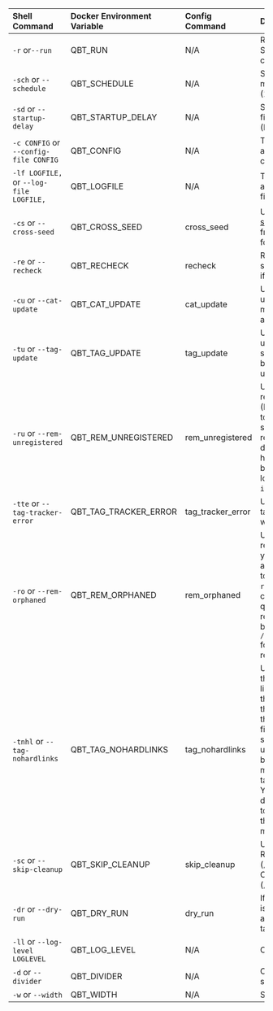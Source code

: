 | Shell Command |Docker Environment Variable | Config Command | Description | Default Value |
| :------------ | :------------ | :------------ | :------------ | :------------ |
| `-r` or`--run` | QBT_RUN | N/A |Run without the scheduler. Script will exit after completion. | False |
| `-sch` or `--schedule` | QBT_SCHEDULE  | N/A | Schedule to run every x minutes. (Default set to 1440 (1 day))  | 1440 |
| `-sd` or `--startup-delay` | QBT_STARTUP_DELAY  | N/A | Set delay in seconds on the first run of a schedule (Default set to 0)  | 0 |
| `-c CONFIG` or `--config-file CONFIG` | QBT_CONFIG  | N/A | This is used if you want to use a different name for your config.yml. `Example: tv.yml`  | config.yml |
| `-lf LOGFILE,` or `--log-file LOGFILE,` | QBT_LOGFILE | N/A | This is used if you want to use a different name for your log file. `Example: tv.log` | activity.log |
| `-cs` or `--cross-seed` | QBT_CROSS_SEED | cross_seed | Use this after running [cross-seed script](https://github.com/mmgoodnow/cross-seed) to add torrents from the cross-seed output folder to qBittorrent  | False |
| `-re` or `--recheck` | QBT_RECHECK | recheck | Recheck paused torrents sorted by lowest size. Resume if Completed.  | False |
| `-cu` or `--cat-update` | QBT_CAT_UPDATE | cat_update |  Use this if you would like to update your categories or move from one category to another. | False |
| `-tu` or `--tag-update` | QBT_TAG_UPDATE | tag_update |  Use this if you would like to update your tags and/or set seed goals/limit upload speed by tag. (Only adds tags to untagged torrents) | False |
| `-ru` or `--rem-unregistered` | QBT_REM_UNREGISTERED | rem_unregistered |  Use this if you would like to remove unregistered torrents. (It will the delete data & torrent if it is not being cross-seeded, otherwise it will just remove the torrent without deleting data). Trackers that have an error and not covered by the remove unregistered logic will also be tagged as `issue` for manual review.| False |
| `-tte` or `--tag-tracker-error` | QBT_TAG_TRACKER_ERROR | tag_tracker_error |  Use this if you would like to tag torrents that do not have a working tracker. | False |
| `-ro` or `--rem-orphaned` | QBT_REM_ORPHANED | rem_orphaned | Use this if you would like to remove orphaned files from your `root_dir` directory that are not referenced by any torrents. It will scan your `root_dir` directory and compare it with what is in qBittorrent. Any data not referenced in qBittorrent will be moved into `/data/torrents/orphaned_data` folder for you to review/delete. | False |
| `-tnhl` or `--tag-nohardlinks` | QBT_TAG_NOHARDLINKS | tag_nohardlinks | Use this to tag any torrents that do not have any hard links associated with any of the files. This is useful for those that use Sonarr/Radarr that hard links your media files with the torrents for seeding. When files get upgraded they no longer become linked with your media therefore will be tagged with a new tag noHL. You can then safely delete/remove these torrents to free up any extra space that is not being used by your media folder. | False |
| `-sc` or `--skip-cleanup` | QBT_SKIP_CLEANUP | skip_cleanup | Use this to skip emptying the Reycle Bin folder (`/root_dir/.RecycleBin`) and Orphaned directory. (`/root_dir/orphaned_data`) | False |
| `-dr` or `--dry-run` | QBT_DRY_RUN | dry_run |   If you would like to see what is gonna happen but not actually move/delete or tag/categorize anything. | False |
| `-ll` or `--log-level LOGLEVEL` | QBT_LOG_LEVEL | N/A |   Change the ouput log level. | INFO |
| `-d` or `--divider` | QBT_DIVIDER | N/A |   Character that divides the sections (Default: '=') | = |
| `-w` or `--width` | QBT_WIDTH | N/A |   Screen Width (Default: 100) | 100 |